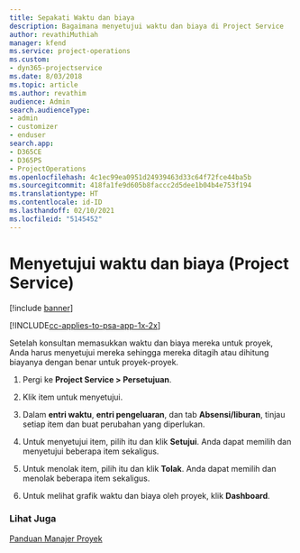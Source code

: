 ```yaml
---
title: Sepakati Waktu dan biaya
description: Bagaimana menyetujui waktu dan biaya di Project Service
author: revathiMuthiah
manager: kfend
ms.service: project-operations
ms.custom:
- dyn365-projectservice
ms.date: 8/03/2018
ms.topic: article
ms.author: revathim
audience: Admin
search.audienceType:
- admin
- customizer
- enduser
search.app:
- D365CE
- D365PS
- ProjectOperations
ms.openlocfilehash: 4c1ec99ea0951d24939463d33c64f72fce44ba5b
ms.sourcegitcommit: 418fa1fe9d605b8faccc2d5dee1b04b4e753f194
ms.translationtype: HT
ms.contentlocale: id-ID
ms.lasthandoff: 02/10/2021
ms.locfileid: "5145452"
---
```

# <a name="approve-time-and-expenses-project-service"></a>Menyetujui waktu dan biaya (Project Service)

[!include [banner](../includes/psa-now-project-operations.md)]

[!INCLUDE[cc-applies-to-psa-app-1x-2x](../includes/cc-applies-to-psa-app-1x-2x.md)]

Setelah konsultan memasukkan waktu dan biaya mereka untuk proyek, Anda harus menyetujui mereka sehingga mereka ditagih atau dihitung biayanya dengan benar untuk proyek-proyek.  
  
1.  Pergi ke **Project Service > Persetujuan**.  
  
2.  Klik item untuk menyetujui.  
  
3.  Dalam **entri waktu**, **entri pengeluaran**, dan tab **Absensi/liburan**, tinjau setiap item dan buat perubahan yang diperlukan.  
  
4.  Untuk menyetujui item, pilih itu dan klik **Setujui**. Anda dapat memilih dan menyetujui beberapa item sekaligus.  
  
5.  Untuk menolak item, pilih itu dan klik **Tolak**. Anda dapat memilih dan menolak beberapa item sekaligus.  
  
6.  Untuk melihat grafik waktu dan biaya oleh proyek, klik **Dashboard**.  
  
### <a name="see-also"></a>Lihat Juga  
 [Panduan Manajer Proyek](../psa/project-manager-guide.md)
